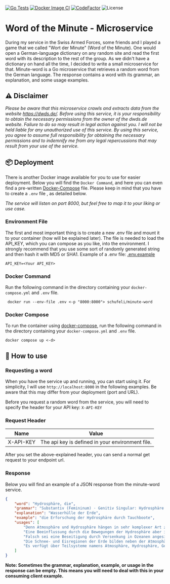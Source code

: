 [![Go Tests](https://github.com/schufeli/minute-word/actions/workflows/test.yml/badge.svg)](https://github.com/schufeli/minute-word/actions/workflows/test.yml)
[![Docker Image CI](https://github.com/schufeli/minute-word/actions/workflows/docker-image.yml/badge.svg)](https://github.com/schufeli/minute-word/actions/workflows/docker-image.yml)
[![CodeFactor](https://www.codefactor.io/repository/github/schufeli/minute-word/badge)](https://www.codefactor.io/repository/github/schufeli/minute-word)
![License](https://img.shields.io/github/license/schufeli/minute-word?label=License)

# Word of the Minute - Microservice

During my service in the Swiss Armed Forces, some friends and I played a game that we called "Wort der Minute" (Word of the Minute). One would open a German-language dictionary on any random site and read the first word with its description to the rest of the group. As we didn't have a dictionary on hand all the time, I decided to write a small microservice for that. Minute-word is a Go microservice that retrieves a random word from the German language. The response contains a word with its grammar, an explanation, and some usage examples.

## ⚠️ Disclaimer

*Please be aware that this microservice crawls and extracts data from the website https://dwds.de/. Before using this service, it is your responsibility to obtain the necessary permissions from the owner of the dwds.de website. Failure to do so may result in legal action against you. I will not be held liable for any unauthorized use of this service. By using this service, you agree to assume full responsibility for obtaining the necessary permissions and to indemnify me from any legal repercussions that may result from your use of the service.*

## 📦 Deployment

There is another Docker image available for you to use for easier deployment. Below you will find the `Docker Command`, and here you can even find a pre-written [Docker-Compose](docker-compose.yml) file. Please keep in mind that you have to create a `.env` file , as detailed below. 

*The service will listen on port 8000, but feel free to map it to your liking or use case.*

### Environment File

The first and most important thing is to create a new .env file and mount it to your container (how will be explained later). The file is needed to load the API_KEY, which you can compose as you like, into the environment. I strongly recommend that you use some sort of randomly generated string and then hash it with MD5 or SHA1. Example of a .env file: [.env.example](.env.example)

```shell
API_KEY=<Your API_KEY>
```

### Docker Command

Run the following command in the directory containing your `docker-compose.yml` and `.env` file. 

```shell
 docker run --env-file .env <-p "8000:8000"> schufeli/minute-word
```

### Docker Compose

To run the container using [docker-compose](https://docs.docker.com/compose/install/), run the following command in the directory containing your `docker-compose.yml` and `.env` file. 

```shell
docker compose up <-d>
```

## 🚀 How to use

### Requesting a word

When you have the service up and running, you can start using it. For simplicity, I will use `http://localhost:8000` in the following examples. Be aware that this may differ from your deployment (port and URL).

Before you request a random word from the service, you will need to specify the header for your API key: `X-API-KEY`

### Request Header

| Name      | Value                                            |
| --------- | ------------------------------------------------ |
| X-API-KEY | The api key is defined in your environment file. |

After you set the above-explained header, you can send a normal get request to your endpoint url.

### Response

Below you will find an example of a JSON response from the minute-word service.

```json
{
    "word": "Hydrosphäre, die",
    "grammar": "Substantiv (Femininum) · Genitiv Singular: Hydrosphäre · Nominativ Plural: Hydrosphären",
    "explanation": "Wasserhülle der Erde",
    "example": "die Erforschung der Hydrosphäre durch Tauchboote",
    "usages": [
        "Denn Atmosphäre und Hydrosphäre hängen in sehr komplexer Art zusammen.",
        "Eine Beeinflussung durch die Bewegungen der Hydrosphäre aber ist wahrscheinlich.",
        "Falsch sei eine Beseitigung durch Versenkung in Ozeanen angesichts der möglichen Vergiftung der Hydrosphäre.",
        "Die Schnee‑ und Eisregionen der Erde bilden neben der Atmosphäre, der Hydrosphäre (Wasserhülle) und Lithosphäre (Gesteinshülle) ein eigenes System, nämlich das der Kryosphäre.",
        "Es verfügt über Teilsysteme namens Atmosphäre, Hydrosphäre, Geo‑, Kryo‑ und Biosphäre, die alle hochkomplex sind und zudem in zeitlich und räumlich variierender Wechselwirkung stehen."
    ]
}
```

**Note: Sometimes the grammar, explanation, example, or usage in the response can be empty. This means you will need to deal with this in your consuming client example.**


